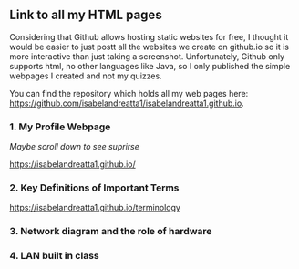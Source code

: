 ## Link to all my HTML pages 

Considering that Github allows hosting static websites for free, I thought it would be easier to just postt all the websites we create on github.io so it is more interactive than just taking a screenshot. Unfortunately, Github only supports html, no other languages like Java, so I only published the simple webpages I created and not my quizzes. 

You can find the repository which holds all my web pages here: https://github.com/isabelandreatta1/isabelandreatta1.github.io. 


### 1. My Profile Webpage 

*Maybe scroll down to see suprirse*

https://isabelandreatta1.github.io/

### 2. Key Definitions of Important Terms 

https://isabelandreatta1.github.io/terminology

### 3. Network diagram and the role of hardware

### 4. LAN built in class 






